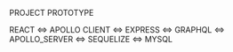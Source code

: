 PROJECT PROTOTYPE

REACT <=> APOLLO CLIENT <=> EXPRESS <=> GRAPHQL <=> APOLLO_SERVER <=> SEQUELIZE <=> MYSQL
